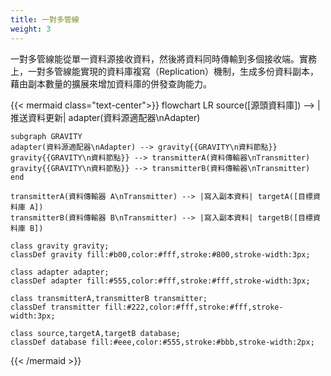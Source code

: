 ```yaml
---
title: 一對多管線
weight: 3
---
```


一對多管線能從單一資料源接收資料，然後將資料同時傳輸到多個接收端。實務上，一對多管線能實現的資料庫複寫（Replication）機制，生成多份資料副本，藉由副本數量的擴展來增加資料庫的併發查詢能力。

{{< mermaid class="text-center">}}
flowchart LR
	source([源頭資料庫]) --> |推送資料更新| adapter(資料源適配器\nAdapter)

	subgraph GRAVITY
	adapter(資料源適配器\nAdapter) --> gravity{{GRAVITY\n資料節點}}
	gravity{{GRAVITY\n資料節點}} --> transmitterA(資料傳輸器\nTransmitter)
	gravity{{GRAVITY\n資料節點}} --> transmitterB(資料傳輸器\nTransmitter)
	end

	transmitterA(資料傳輸器 A\nTransmitter) --> |寫入副本資料| targetA([目標資料庫 A])
	transmitterB(資料傳輸器 B\nTransmitter) --> |寫入副本資料| targetB([目標資料庫 B])

	class gravity gravity;
	classDef gravity fill:#b00,color:#fff,stroke:#800,stroke-width:3px;

	class adapter adapter;
	classDef adapter fill:#555,color:#fff,stroke:#fff,stroke-width:3px;

	class transmitterA,transmitterB transmitter;
	classDef transmitter fill:#222,color:#fff,stroke:#fff,stroke-width:3px;

	class source,targetA,targetB database;
	classDef database fill:#eee,color:#555,stroke:#bbb,stroke-width:2px;
{{< /mermaid >}}


